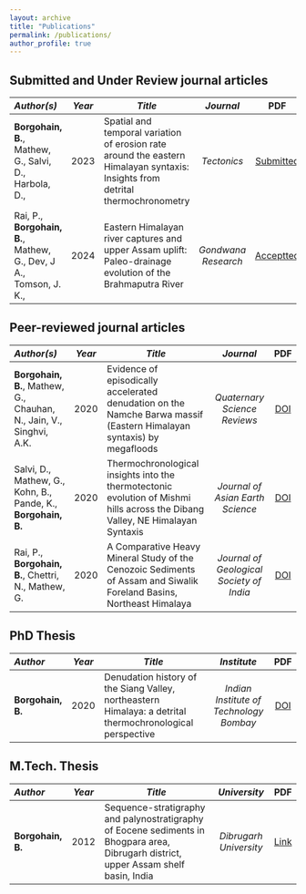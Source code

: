 ```yaml
---
layout: archive
title: "Publications"
permalink: /publications/
author_profile: true
---
```


## Submitted and Under Review journal articles

_Author(s)_ | _Year_ | _Title_ | _Journal_ | PDF
| :--- | :---: | --- | :---: | :---:
**Borgohain, B.**, Mathew, G., Salvi, D., Harbola, D.,              | 2023 | Spatial and temporal variation of erosion rate around the eastern Himalayan syntaxis: Insights from detrital thermochronometry | _Tectonics_ | [Submitted]()
Rai, P., **Borgohain, B.**, Mathew, G., Dev, J A., Tomson, J. K.,   | 2024 | Eastern Himalayan river captures and upper Assam uplift: Paleo-drainage evolution of the Brahmaputra River | _Gondwana Research_ | [Acceptted]()


## Peer-reviewed journal articles

_Author(s)_ | _Year_ | _Title_ | _Journal_ | PDF
| :--- | :---: | --- | :---: | :---:
**Borgohain, B.**, Mathew, G., Chauhan, N., Jain, V., Singhvi, A.K. | 2020 | Evidence of episodically accelerated denudation on the Namche Barwa massif (Eastern Himalayan syntaxis) by megafloods | _Quaternary Science Reviews_ | [DOI](https://doi.org/10.1016/j.quascirev.2020.106410)
Salvi, D., Mathew, G., Kohn, B., Pande, K., **Borgohain, B.**       | 2020 | Thermochronological insights into the thermotectonic evolution of Mishmi hills across the Dibang Valley, NE Himalayan Syntaxis | _Journal of Asian Earth Science_ | [DOI](https://link.springer.com/article/10.1007/s12594-020-1585-y)
Rai, P., **Borgohain, B.**, Chettri, N., Mathew, G.                 | 2020 | A Comparative Heavy Mineral Study of the Cenozoic Sediments of Assam and Siwalik Foreland Basins, Northeast Himalaya | _Journal of Geological Society of India_ | [DOI](https://10.1016/j.jseaes.2019.104158)


## PhD Thesis

_Author_ | _Year_ | _Title_ | _Institute_ | PDF
| :--- | :---: | --- | :---: | :---:
**Borgohain, B.** | 2020 | Denudation history of the Siang Valley, northeastern Himalaya: a detrital thermochronological perspective | _Indian Institute of Technology Bombay_ | [DOI](	http://hdl.handle.net/10603/489468)

## M.Tech. Thesis

_Author_ | _Year_ | _Title_ | _University_ | PDF
| :--- | :---: | --- | :---: | :---:
**Borgohain, B.** | 2012 | Sequence-stratigraphy and palynostratigraphy of Eocene sediments in Bhogpara area, Dibrugarh district, upper Assam shelf basin, India | _Dibrugarh University_ | [Link](https://www.researchgate.net/publication/259560498_Sequence-stratigraphy_and_palynostratigraphy_of_Eocene_sediments_in_Bhogpara_area_Dibrugarh_district_upper_Assam_shelf_basin_India_South_East_Asian_Journal_of_Sedimentary_Basin_Research_1_2013_19-27)
 
